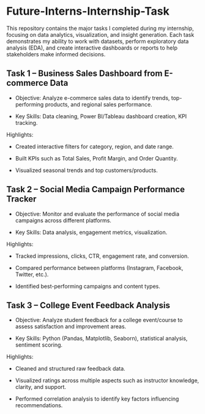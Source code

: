 # Future-Interns-Internship-Task
This repository contains the major tasks I completed during my internship, focusing on data analytics, visualization, and insight generation. Each task demonstrates my ability to work with datasets, perform exploratory data analysis (EDA), and create interactive dashboards or reports to help stakeholders make informed decisions.


## Task 1 – Business Sales Dashboard from E-commerce Data
- Objective: Analyze e-commerce sales data to identify trends, top-performing products, and regional sales performance.

- Key Skills: Data cleaning, Power BI/Tableau dashboard creation, KPI tracking.

Highlights:

- Created interactive filters for category, region, and date range.

- Built KPIs such as Total Sales, Profit Margin, and Order Quantity.

- Visualized seasonal trends and top customers/products.


## Task 2 – Social Media Campaign Performance Tracker
- Objective: Monitor and evaluate the performance of social media campaigns across different platforms.

- Key Skills: Data analysis, engagement metrics, visualization.

Highlights:

- Tracked impressions, clicks, CTR, engagement rate, and conversion.

- Compared performance between platforms (Instagram, Facebook, Twitter, etc.).

- Identified best-performing campaigns and content types.


## Task 3 – College Event Feedback Analysis
- Objective: Analyze student feedback for a college event/course to assess satisfaction and improvement areas.

- Key Skills: Python (Pandas, Matplotlib, Seaborn), statistical analysis, sentiment scoring.

Highlights:

- Cleaned and structured raw feedback data.

- Visualized ratings across multiple aspects such as instructor knowledge, clarity, and support.

- Performed correlation analysis to identify key factors influencing recommendations.
